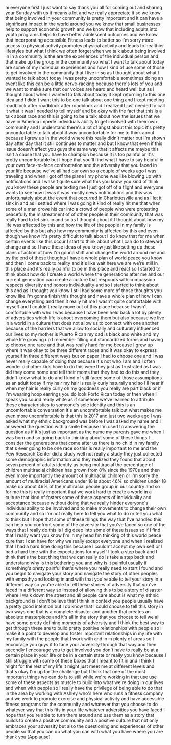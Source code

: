 
hi everyone first I just want to say
thank you all for coming out and sharing
your Sunday with us it means a lot and
we really appreciate it
so we know that being involved in your
community is pretty important and it can
have a significant impact in the world
around you we know that small businesses
help to support economic growth and we
know that including adults into youth
programs helps to have better adolescent
outcomes and we know that incorporating
accessible Fitness leads to better so
I&#39;m sorry more access to physical
activity promotes physical activity and
leads to healthier lifestyles but what I
think we often forget when we talk about
being involved in in a community is the
are the experiences of the individual
person and that make up the group in the
community so what I want to talk about
today are some of my individual
experiences and how I kind of use some
of those to get involved in the
community that I live in so as I thought
about what I wanted to talk about today
I was pretty uncomfortable sometimes
doing an event like this can be a little
nerve-racking because there&#39;s lots of
you and we want to make sure that our
voices are heard and heard well but as I
thought about when I wanted to talk
about today it kept returning to this
one idea and I didn&#39;t want this to be
one talk about one thing and I kept
meeting roadblock after roadblock after
roadblock and I realized I just needed
to call it what it was I needed to tell
myself and be okay with the fact that
this is a talk about race and this is
going to be a talk about how the issues
that we have in America impede
individuals ability to get involved with
their own community and I understand
there&#39;s a lot of angst about this topic
it&#39;s pretty uncomfortable to talk about
it was uncomfortable for me to think
about
because I grew up in the world where
this really didn&#39;t matter but I&#39;m shown
day after day that it still continues to
matter and but I know that even if this
issue doesn&#39;t affect you guys the same
way that it affects me maybe this isn&#39;t
a cause that you have to champion
because it is too painful or it&#39;s pretty
uncomfortable but I hope that you&#39;ll
find what I have to say helpful in your
own face-to-face confrontation and the
adversity that you faced in your life
because we&#39;ve all had our own so a
couple of weeks ago I was traveling and
when I got off the plane I my phone was
like blowing up with notifications and I
wasn&#39;t quite sure what this you know you
kind of think you know these people are
texting me I just got off of a flight
and everyone wants to see how it was it
was mostly news notifications and this
was unfortunately about the event that
occurred in Charlottesville and as I let
it sink in and as I settled where I was
going
it kind of really hit me that when some
of a man drove his car into a crowd of
people who were protesting peacefully
the mistreatment of of other people in
their community that was really hard to
let sink in and so as I thought about it
I thought about how my life was affected
by this and how the life of the people
in my family is affected by this but
also how my community is affected by
this and even though we know it&#39;s pretty
difficult to talk about I do know that
for me when certain events like this
occur I start to think about what I can
do to steward change and so I have these
ideas of you know just like setting up
these plans of action of how I&#39;m gonna
shift and change the world around me and
by the end of these thoughts I have a
whole plan of world peace you know and
then
I come back to reality and it&#39;s like
wait here we are we&#39;re still in this
place and it&#39;s really painful to be in
this place and react so I started to
think about how do I create a world
where the generations after me and our
current generation can create a culture
that responds with compassion respects
diversity and honors individuality and
so I started to think about this and as
I thought you know I still had some more
of those thoughts you know like I&#39;m
gonna finish this thought and have a
whole plan of how I can change
everything and then it really hit me I
wasn&#39;t quite comfortable with myself and
I couldn&#39;t really move out of this place
because I wasn&#39;t comfortable with who I
was because I have been held back a lot
by plenty of adversities which life is
about overcoming them but also because
we live in a world in a culture that
does not allow us to connect with one
another because of the barriers that we
allow to socially and culturally
influenced our lives so my mother is
Puerto Rican my dad is black and white
and my whole life growing up I remember
filling out standardized forms and
having to choose one race and that was
really hard for me because I grew up
where it was okay to be three different
races and it was okay to express
yourself in three different ways but on
paper I had to choose one and I was
never really capable of doing that
because it&#39;s not who I am and I often
wonder did other kids have to do this
were they just as frustrated as I was
did they come home and tell their moms
that they had to do this and they didn&#39;t
know what to do and I kind of still
faced some of those assumptions as an
adult today if my hair my hair is really
curly naturally and so I&#39;ll hear if when
my hair is really curly oh my goodness
you really are part black or if I&#39;m
wearing hoop earrings
you do look Porto Rican today or then
when I speak you sound really white as
if somehow we&#39;ve learned
to attribute these characteristics to
someone&#39;s sole identity and this is an
uncomfortable conversation it&#39;s an
uncomfortable talk but what makes me
even more uncomfortable is that this is
2017 and just two weeks ago I was asked
what my ethnic background was before I
was asked my name and I answered the
question with a smile because I&#39;m used
to answering the question as if it&#39;s
just as important as the name my parents
gave me when I was born and so going
back to thinking about some of these
things I consider the generations that
come after us there is no child in my
family that&#39;s ever going to be one race
so this is really important to me and
the Pew Research Center did a study well
not really a study they just collected
some demographic information and they
realized they found that about seven
percent of adults identify as being
multiracial the percentage of children
multiracial children has grown from 8%
since the 1970s and then even more
importantly the amount of multiracial
children or I&#39;m sorry the amount of
multiracial Americans under 18 is about
46% so children under 18 make up about
46% of the multiracial people group in
our country and so for me this is really
important that we work hard to create a
world in a culture that kind of fosters
some of these aspects of individuality
and acceptance because without doing
that we really hinder everyone&#39;s
individual ability to be involved and to
make movements to change their own
community and so I&#39;m not really here to
tell you what to do or tell you what to
think but I hope that some of these
things the way that I&#39;ve handled this
can help you confront some of the
adversity that you&#39;ve faced so one of
the ways that I really do this is I dig
deep into some of these issues so if I
find that I really want you know I&#39;m in
my head I&#39;m thinking of this world peace
cure that I can have for why we
really except everyone and when I
realized that I had a hard time doing
this because I couldn&#39;t accept my own
self or I had a hard time with the
expectations for myself I took a step
back and I think that&#39;s the best thing
that we can really do is take a step
back and understand why is this
bothering you and why is it painful
usually if something&#39;s pretty painful
that&#39;s where you really need to start I
found and you begin to navigate your
story and navigate the story of other
peoples with empathy and looking in and
with that you&#39;re able to tell your story
in a different way so you&#39;re able to
tell these stories of adversity that
you&#39;ve faced in a different way so
instead of allowing this to be a story
of disaster where I walk down the street
and all people care about is what my
ethnic background is I don&#39;t believe
that I think in context you people
usually have a pretty good intention but
I do know that I could choose to tell
this story in two ways one that is a
complete disaster and another that
creates an absolute masterpiece and it&#39;s
all in the story that you choose to tell
we all have some pretty defining moments
of adversity and I think the best way to
get through these are to build pretty
positive relationships with people so I
make it a point to develop and foster
important relationships in my life with
my family with the people that I work
with and in in plenty of areas so I
encourage you guys if to face your
adversity through that way and then
secondly I encourage you to get involved
you don&#39;t have to really be at a certain
place in your life or be in a certain
state or really you know because I still
struggle with some of these boxes that I
meant to fit in and I think I might for
the rest of my life it might just meet
me at different levels and that&#39;s okay
I&#39;m up for the challenge but I think
that one of the most important things we
can do is to still while we&#39;re working
in that use use some of these aspects as
muscle to build into what we&#39;re doing in
our lives and when
with people so I really have the
privilege of being able to do that in
the area by working with Ashley who&#39;s
here who runs a fitness company and we
work to promote exercise and physical
activity and have accessible fitness
programs for the community and whatever
that you choose to do whatever way that
this fits in your life whatever
adversities you have faced I hope that
you&#39;re able to turn them around and use
them as a story that builds to create a
positive community and a positive
culture that not only embraces your
adversity but also the questioning and
experiences of other people so that you
can do what you can with what you have
where you are thank you
[Applause]
